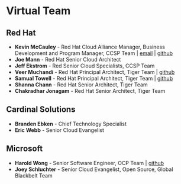 # Virtual Team
## Red Hat
* **Kevin McCauley** - Red Hat Cloud Alliance Manager, Business Development and Program Manager, CCSP Team | [email](mailto:kemccaul@redhat.com) | [github](https://github.com/mccshark/)
* **Joe Mann** - Red Hat Senior Cloud Architect
* **Jeff Ekstrom** - Red Senior Cloud Specialists, CCSP Team
* **Veer Muchandi** - Red Hat Principal Architect, Tiger Team | [github](https://github.com/veermuchandi)
* **Samual Towell** - Red Hat Principal Architect, Tiger Team | [github](https://github.com/samueltauil)
* **Shanna Chann** - Red Hat Senior Architect, Tiger Team
* **Chakradhar Jonagam** - Red Hat Senior Architect, Tiger Team
## Cardinal Solutions
* **Branden Ebken** - Chief Technology Specialist
* **Eric Webb** - Senior Cloud Evangelist

## Microsoft
* **Harold Wong** - Senior Software Engineer, OCP Team | [github](https://github.com/haroldwongms)
* **Joey Schluchter** - Senior Cloud Evangelist, Open Source, Global Blackbelt Team
